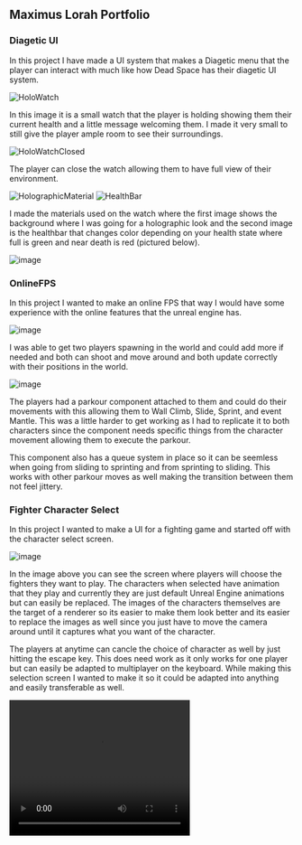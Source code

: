 ## Maximus Lorah Portfolio

### Diagetic UI

In this project I have made a UI system that makes a Diagetic menu that the player can interact with much like how Dead Space has their diagetic UI system.

![HoloWatch](https://user-images.githubusercontent.com/54685877/153337999-712e5b08-1df1-42d8-8c66-68290842b3df.png)

In this image it is a small watch that the player is holding showing them their current health and a little message welcoming them. I made it very small to still give the player ample room to see their surroundings.

![HoloWatchClosed](https://user-images.githubusercontent.com/54685877/153338176-a287f5e5-230a-402a-a252-7254a4529e2f.png)

The player can close the watch allowing them to have full view of their environment.

![HolographicMaterial](https://user-images.githubusercontent.com/54685877/153338386-a8df2213-3cf0-4a35-8f6d-fc2989c43658.png)
![HealthBar](https://user-images.githubusercontent.com/54685877/153338513-9cb2030e-33ad-4c57-bae7-d1e13875c70e.png)

I made the materials used on the watch where the first image shows the background where I was going for a holographic look and the second image is the healthbar that changes color depending on your health state where full is green and near death is red (pictured below).

![image](https://user-images.githubusercontent.com/54685877/153338699-87c82709-1d71-402d-aa16-1218cd300067.png)


### OnlineFPS

In this project I wanted to make an online FPS that way I would have some experience with the online features that the unreal engine has. 

![image](https://user-images.githubusercontent.com/54685877/157775723-3c95b670-d093-4b20-a0aa-4609e1eaa66c.png)

I was able to get two players spawning in the world and could add more if needed and both can shoot and move around and both update correctly with their positions in the world.

![image](https://user-images.githubusercontent.com/54685877/157775879-b8e6cfd5-f6a3-44e1-9c4f-b5fd065b486e.png)

The players had a parkour component attached to them and could do their movements with this allowing them to Wall Climb, Slide, Sprint, and event Mantle. This was a little harder to get working as I had to replicate it to both characters since the component needs specific things from the character movement allowing them to execute the parkour.

This component also has a queue system in place so it can be seemless when going from sliding to sprinting and from sprinting to sliding. This works with other parkour moves as well making the transition between them not feel jittery.

### Fighter Character Select

In this project I wanted to make a UI for a fighting game and started off with the character select screen.

![image](https://user-images.githubusercontent.com/54685877/166177982-2428dfd6-4469-4cfb-9859-a2ecc02d35ad.png)

In the image above you can see the screen where players will choose the fighters they want to play. The characters when selected have animation that they play and currently they are just default Unreal Engine animations but can easily be replaced. The images of the characters themselves are the target of a renderer so its easier to make them look better and its easier to replace the images as well since you just have to move the camera around until it captures what you want of the character.

The players at anytime can cancle the choice of character as well by just hitting the escape key. This does need work as it only works for one player but can easily be adapted to multiplayer on the keyboard. While making this selection screen I wanted to make it so it could be adapted into anything and easily transferable as well.

<video width="320" height="240" controls>
  <source type="video/mp4" src="https://user-images.githubusercontent.com/54685877/166178511-5247e43f-fb28-4661-97ae-dd8dc00ba02e.mp4">
</video>
